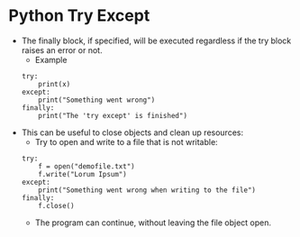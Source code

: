 # Python Try Except
- The finally block, if specified, will be executed regardless if the try block raises an error or not.
    - Example
    ```
    try: 
        print(x)
    except:
        print("Something went wrong")
    finally:
        print("The 'try except' is finished")
    ```
- This can be useful to close objects and clean up resources:
    - Try to open and write to a file that is not writable:
    ```
    try:
        f = open("demofile.txt")
        f.write("Lorum Ipsum")
    except:
        print("Something went wrong when writing to the file")
    finally:
        f.close()
    ```
    - The program can continue, without leaving the file object open.

